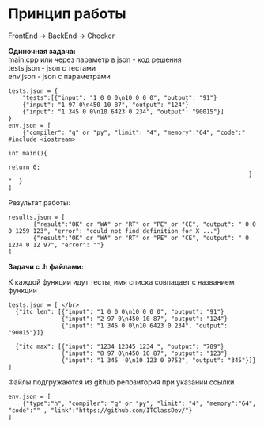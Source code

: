 # Принцип работы 
FrontEnd -> BackEnd -> Checker </br>

<b>Одиночная задача:</b></br>
main.cpp или через параметр в json - код решения </br>
tests.json - json с тестами </br>
env.json - json c параметрами <br>
```
tests.json = {
    "tests":[{"input": "1 0 0 0\n10 0 0 0", "output": "91"}
    {"input": "1 97 0\n450 10 87", "output": "124"}
    {"input": "1 345 0 0\n10 6423 0 234", "output": "90015"}]
}
env.json = [ 
    {"compiler": "g" or "py", "limit": "4", "memory":"64", "code":" #include <iostream> 
                                                                    int main(){    
                                                                        return 0; 
                                                                    } "  }
]
```

Результат работы:</br>
 ```
results.json = [
        {"result":"OK" or "WA" or "RT" or "PE" or "CE", "output": " 0 0 0 1259 123", "error": "could not find definition for X ..."}
        {"result":"OK" or "WA" or "RT" or "PE" or "CE", "output": " 0 1234 0 12 97", "error": ""}
]
 ```
<b>Задачи с .h файлами:</b></br>

К каждой функции идут тесты,  имя списка совпадает с названием функции</br>
 ```
tests.json = [ </br>
   {"itc_len": [{"input": "1 0 0 0\n10 0 0 0", "output": "91"}
                {"input": "2 97 0\n450 10 87", "output": "124"}
                {"input": "1 345 0 0\n10 6423 0 234", "output": "90015"}]}
                
   {"itc_max": [{"input": "1234 12345 1234 ", "output": "789"}
                {"input": "8 97 0\n450 10 87", "output": "123"}
                {"input": "1 345  0\n10 123 0 9752", "output": "345"}]}
]
```

Файлы подгружаются из github репозитория при указании ссылки</br>
```
env.json = [ 
    {"type":"h", "compiler": "g" or "py", "limit": "4", "memory":"64", "code":"" , "link":"https://github.com/ITClassDev/"}
]
```
